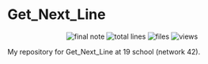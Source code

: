 #	Get_Next_Line
<p align="center"> 
<img alt="final note" src="https://img.shields.io/badge/final%20note-105%25-brightgreen">
<img alt="total lines" src="https://img.shields.io/tokei/lines/github/COUNFOUZZ/19-Get_Next_Line?style=flat">
<img alt="files" src="https://img.shields.io/github/directory-file-count/COUNFOUZZ/19-Get_Next_Line">
<img alt="views" src="https://hits.seeyoufarm.com/api/count/incr/badge.svg?url=https%3A%2F%2Fgithub.com%2FCOUNFOUZZ%2F19-Get_Next_Line.git&count_bg=%231A83C2&title_bg=%23555555&icon=&icon_color=%23E7E7E7&title=views&edge_flat=false">
</p>

My repository for Get_Next_Line at 19 school (network 42).
